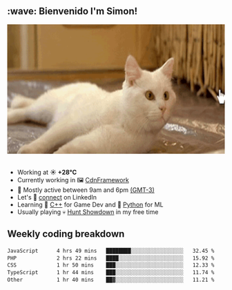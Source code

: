 <h2>:wave: <b>Bienvenido I'm Simon!&nbsp;</b></h2>

<section>
  <img src="./static/banner.gif" height=300 width=1000>
</section>

<br>

<ul>
  <li>
		<!--START_SECTION:weather-->
		Working at <b>☀️   +28°C</b>
		<!--END_SECTION:weather-->
  </li>
  <li>
    Currently working in 🖼️&nbsp;<a href=https://github.com/snapverse/cdn-framework target=_blank>CdnFramework</a>
  </li>
  <li>
    🚩 Mostly active between 9am and 6pm <a href=https://onlinealarmkur.com/world/es target=_blank>(GMT-3)</a>
  </li>
  <li>
    Let's 🔗&nbsp;<a href=https://www.linkedin.com/in/itsimmons target=_blank>connect</a> on LinkedIn
  </li>
  <li>
    Learning 👴&nbsp;<a href=https://images3.memedroid.com/images/UPLOADED755/65f2bce6734f6.webp target=_blank>C++</a> for Game Dev and 🐍&nbsp;<a href=https://qph.cf2.quoracdn.net/main-qimg-4472b6229cb75bf66ab531f3ebd4f975-lq target=_blank>Python</a> for ML
  </li>
  <li>
    Usually playing 💀&nbsp;<a href=https://www.huntshowdown.com target=_blank>Hunt Showdown</a> in my free time
  </li>
</ul>

<h2><b>Weekly coding breakdown </b></h2>

<!--START_SECTION:waka-->

```txt
JavaScript      4 hrs 49 mins   ████████░░░░░░░░░░░░░░░░░   32.45 %
PHP             2 hrs 22 mins   ████░░░░░░░░░░░░░░░░░░░░░   15.92 %
CSS             1 hr 50 mins    ███░░░░░░░░░░░░░░░░░░░░░░   12.33 %
TypeScript      1 hr 44 mins    ███░░░░░░░░░░░░░░░░░░░░░░   11.74 %
Other           1 hr 40 mins    ██▓░░░░░░░░░░░░░░░░░░░░░░   11.21 %
```

<!--END_SECTION:waka-->
